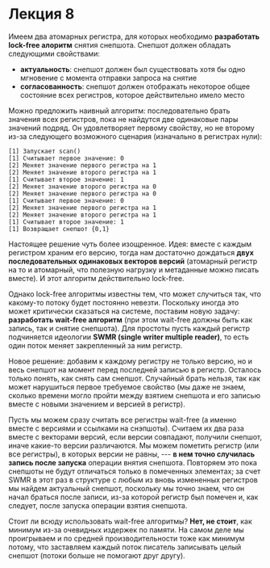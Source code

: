 # Лекция 8

Имеем два атомарных регистра, для которых необходимо **разработать lock-free алоритм** снятия снепшота. Снепшот должен обладать следующими свойствами:

- **актуальность**: снепшот должен был существовать хотя бы одно мгновение с момента отправки запроса на снятие
- **согласованность**: снепшот должен отображать некоторое общее состояние всех регистров, которое действительно имело место

Можно предложить наивный алгоритм:  последовательно брать значения всех регистров, пока не найдутся две одинаковые пары значений подряд. Он удовлетворяет первому свойству, но не второму из-за следующего возможного сценария (изначально в регистрах нули):

```
[1] Запускает scan()
[1] Считывает первое значение: 0
[2] Меняет значение первого регистра на 1
[2] Меняет значение второго регистра на 1
[1] Считывает второе значение: 1
[2] Меняет значение второго регистра на 0
[2] Меняет значение первого регистра на 0
[1] Считывает первое значение: 0
[2] Меняет значение первого регистра на 1
[2] Меняет значение второго регистра на 1
[1] Считывает второе значение: 1
[1] Возвращает снепшот {0,1}
```

Настоящее решение чуть более изощренное. Идея: вместе с каждым регистром храним его версию, тогда нам достаточно дождаться **двух последовательных одинаковых векторов версий** (атомарный регистр на то и атомарный, что полезную нагрузку и метаданные можно писать вместе). И этот алгоритм действительно lock-free.

Однако lock-free алгоритмы известны тем, что может случиться так, что какому-то потоку будет постоянно невезти. Поскольку иногда это может критически сказаться на системе, поставим новую задачу: **разработать wait-free алгоритм** (при этом wait-free должны быть как запись, так и снятие снепшота). Для простоты пусть каждый регистр подчиняется идеологии **SWMR (single writer multiple reader)**, то есть один поток меняет закрепленный за ним регистр.

Новое решение: добавим к каждому регистру не только версию, но и весь снепшот на момент перед последней записью в регистр. Осталось только понять, как снять сам снепшот. Случайный брать нельзя, так как может нарушиться первое требуемое свойство (мы даже не знаем, сколько времени могло пройти между взятием снепшота и его записью вместе с новыми значением и версией в регистр).

Пусть мы можем сразу считать все регистры wait-free (а именно вместе с версиями и ссылками на снэпшоты). Считаем их два раза вместе с векторами версий, если версии совпадают, получили снепшот, иначе какие-то версии различаются. Мы можем пометить регистр (или все регистры), в которых версии не равны, --- **в нем точно случилась запись после запуска** операции внятия снепшота. Повторяем это пока снепшоты не будут отличаться только в помеченных элементах; за счет SWMR в этот раз в структуре с любым из вновь измененных регистров мы найдем актуальный снепшот, поскольку мы точно знаем, что он начал браться после записи, из-за которой регистр был помечен и, как следует, после запуска операции взятия снепшота.

Стоит ли всюду использовать wait-free алгоритмы? **Нет, не стоит**, как минимум из-за очевидных издержек по памяти. На самом деле мы проигрываем и по средней производительности тоже как минимум потому, что заставляем каждый поток писатель записывать целый снепшот (потоки больше не помогают друг другу).
